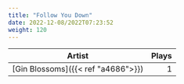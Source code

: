 ```yaml
---
title: "Follow You Down"
date: 2022-12-08/2022T07:23:52
weight: 120
---
```




 Artist | Plays 
----- | -----:
[Gin Blossoms]({{< ref "a4686">}}) | 1
